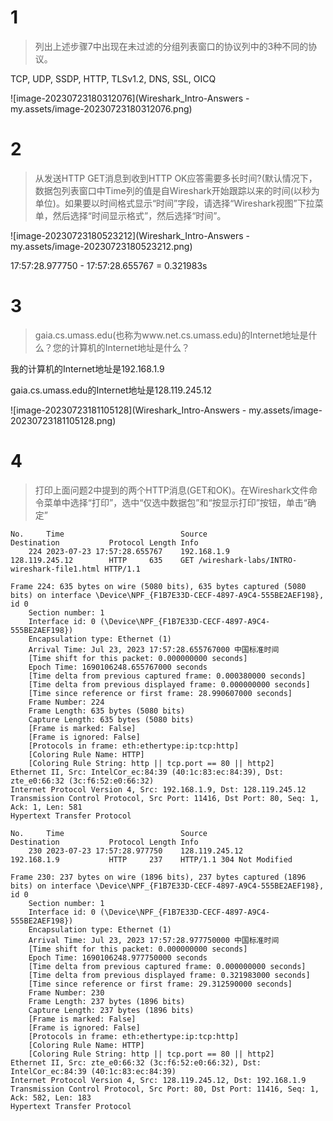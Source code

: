 
# 1 
> 列出上述步骤7中出现在未过滤的分组列表窗口的协议列中的3种不同的协议。

TCP, UDP, SSDP, HTTP, TLSv1.2, DNS, SSL, OICQ

![image-20230723180312076](Wireshark_Intro-Answers - my.assets/image-20230723180312076.png)

# 2

> 从发送HTTP GET消息到收到HTTP OK应答需要多长时间?(默认情况下，数据包列表窗口中Time列的值是自Wireshark开始跟踪以来的时间(以秒为单位)。如果要以时间格式显示“时间”字段，请选择“Wireshark视图”下拉菜单，然后选择“时间显示格式”，然后选择“时间”。

![image-20230723180523212](Wireshark_Intro-Answers - my.assets/image-20230723180523212.png)

17:57:28.977750  - 17:57:28.655767 = 0.321983s



# 3

> gaia.cs.umass.edu(也称为www.net.cs.umass.edu)的Internet地址是什么？您的计算机的Internet地址是什么？

我的计算机的Internet地址是192.168.1.9

gaia.cs.umass.edu的Internet地址是128.119.245.12

![image-20230723181105128](Wireshark_Intro-Answers - my.assets/image-20230723181105128.png)

# 4

> 打印上面问题2中提到的两个HTTP消息(GET和OK)。在Wireshark文件命令菜单中选择“打印”，选中“仅选中数据包”和“按显示打印”按钮，单击“确定”

```
No.     Time                          Source                Destination           Protocol Length Info
    224 2023-07-23 17:57:28.655767    192.168.1.9           128.119.245.12        HTTP     635    GET /wireshark-labs/INTRO-wireshark-file1.html HTTP/1.1 

Frame 224: 635 bytes on wire (5080 bits), 635 bytes captured (5080 bits) on interface \Device\NPF_{F1B7E33D-CECF-4897-A9C4-555BE2AEF198}, id 0
    Section number: 1
    Interface id: 0 (\Device\NPF_{F1B7E33D-CECF-4897-A9C4-555BE2AEF198})
    Encapsulation type: Ethernet (1)
    Arrival Time: Jul 23, 2023 17:57:28.655767000 中国标准时间
    [Time shift for this packet: 0.000000000 seconds]
    Epoch Time: 1690106248.655767000 seconds
    [Time delta from previous captured frame: 0.000380000 seconds]
    [Time delta from previous displayed frame: 0.000000000 seconds]
    [Time since reference or first frame: 28.990607000 seconds]
    Frame Number: 224
    Frame Length: 635 bytes (5080 bits)
    Capture Length: 635 bytes (5080 bits)
    [Frame is marked: False]
    [Frame is ignored: False]
    [Protocols in frame: eth:ethertype:ip:tcp:http]
    [Coloring Rule Name: HTTP]
    [Coloring Rule String: http || tcp.port == 80 || http2]
Ethernet II, Src: IntelCor_ec:84:39 (40:1c:83:ec:84:39), Dst: zte_e0:66:32 (3c:f6:52:e0:66:32)
Internet Protocol Version 4, Src: 192.168.1.9, Dst: 128.119.245.12
Transmission Control Protocol, Src Port: 11416, Dst Port: 80, Seq: 1, Ack: 1, Len: 581
Hypertext Transfer Protocol

No.     Time                          Source                Destination           Protocol Length Info
    230 2023-07-23 17:57:28.977750    128.119.245.12        192.168.1.9           HTTP     237    HTTP/1.1 304 Not Modified 

Frame 230: 237 bytes on wire (1896 bits), 237 bytes captured (1896 bits) on interface \Device\NPF_{F1B7E33D-CECF-4897-A9C4-555BE2AEF198}, id 0
    Section number: 1
    Interface id: 0 (\Device\NPF_{F1B7E33D-CECF-4897-A9C4-555BE2AEF198})
    Encapsulation type: Ethernet (1)
    Arrival Time: Jul 23, 2023 17:57:28.977750000 中国标准时间
    [Time shift for this packet: 0.000000000 seconds]
    Epoch Time: 1690106248.977750000 seconds
    [Time delta from previous captured frame: 0.000000000 seconds]
    [Time delta from previous displayed frame: 0.321983000 seconds]
    [Time since reference or first frame: 29.312590000 seconds]
    Frame Number: 230
    Frame Length: 237 bytes (1896 bits)
    Capture Length: 237 bytes (1896 bits)
    [Frame is marked: False]
    [Frame is ignored: False]
    [Protocols in frame: eth:ethertype:ip:tcp:http]
    [Coloring Rule Name: HTTP]
    [Coloring Rule String: http || tcp.port == 80 || http2]
Ethernet II, Src: zte_e0:66:32 (3c:f6:52:e0:66:32), Dst: IntelCor_ec:84:39 (40:1c:83:ec:84:39)
Internet Protocol Version 4, Src: 128.119.245.12, Dst: 192.168.1.9
Transmission Control Protocol, Src Port: 80, Dst Port: 11416, Seq: 1, Ack: 582, Len: 183
Hypertext Transfer Protocol
```







